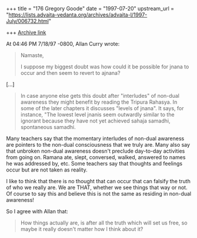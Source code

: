 +++
title = "176 Gregory Goode"
date = "1997-07-20"
upstream_url = "https://lists.advaita-vedanta.org/archives/advaita-l/1997-July/006732.html"

+++
[Archive link](https://lists.advaita-vedanta.org/archives/advaita-l/1997-July/006732.html)

At 04:46 PM 7/18/97 -0800, Allan Curry wrote:
>Namaste,
>
>I suppose my biggest doubt was how could it be possible for jnana to occur
>and then seem to revert to ajnana?

[...]

>In case anyone else gets this doubt after "interludes" of non-dual
>awareness they might benefit by reading the Tripura Rahasya. In some
>of the later chapters it discusses "levels of jnana". It says, for instance,
>"The lowest level jnanis seem outwardly similar to the ignorant because
>they have not yet achieved sahaja samadhi, spontaneous samadhi.

Many teachers say that the momentary interludes of non-dual awareness are
pointers to the non-dual consciousness that we truly are.  Many also say that
unbroken non-dual awareness doesn't preclude day-to-day activities from
going on.  Ramana ate, slept, conversed, walked, answered to names he was
addressed by, etc.  Some teachers say that thoughts and feelings occur but
are not taken as reality.

I like to think that there is no thought that can occur that can falsify
the truth of who we really are.  We are THAT, whether we see things that
way or not.  Of course to say this and believe this is not the same as
residing in non-dual awareness!

So I agree with Allan that:

>How things actually are, is after all the truth which will
>set us free, so maybe it really doesn't matter how I think about it?

